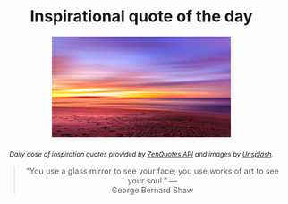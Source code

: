 
<div align="center">

# Inspirational quote of the day

<img src="./data/photo.jpeg" alt="Beautiful nature photo" width="320" height="180">

<sub><i>Daily dose of inspiration quotes provided by [ZenQuotes API](https://zenquotes.io/) and images by [Unsplash](https://unsplash.com/).</i></sub>


<blockquote>&ldquo;You use a glass mirror to see your face; you use works of art to see your soul.&rdquo; &mdash; <footer>George Bernard Shaw</footer></blockquote>

</div>
